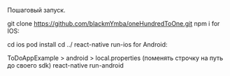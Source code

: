 Пошаговый запуск.

git clone https://github.com/blackmYmba/oneHundredToOne.git
npm i
for IOS:

cd ios
pod install
cd ../
react-native run-ios
for Android:

ToDoAppExample > android > local.properties (поменять строчку на путь до своего sdk)
react-native run-android
